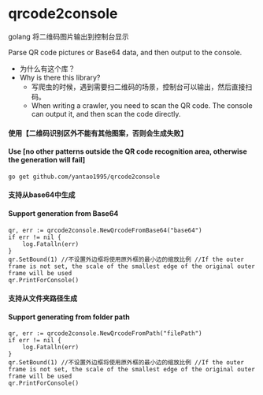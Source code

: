 # qrcode2console

golang 将二维码图片输出到控制台显示 

Parse QR code pictures or Base64 data, and then output to the console.


- 为什么有这个库？
- Why is there this library?
  - 写爬虫的时候，遇到需要扫二维码的场景，控制台可以输出，然后直接扫码。
  - When writing a crawler, you need to scan the QR code. The console can output it, and then scan the code directly.

#### 使用【二维码识别区外不能有其他图案，否则会生成失败】
#### Use [no other patterns outside the QR code recognition area, otherwise the generation will fail]

  ```
  go get github.com/yantao1995/qrcode2console 
  ```

#### 支持从base64中生成
#### Support generation from Base64


```
qr, err := qrcode2console.NewQrcodeFromBase64("base64")
if err != nil {
    log.Fatalln(err)
}
qr.SetBound(1) //不设置外边框将使用原外框的最小边的缩放比例 //If the outer frame is not set, the scale of the smallest edge of the original outer frame will be used
qr.PrintForConsole()
```

#### 支持从文件夹路径生成
#### Support generating from folder path

```
qr, err := qrcode2console.NewQrcodeFromPath("filePath")
if err != nil {
    log.Fatalln(err)
}
qr.SetBound(1) //不设置外边框将使用原外框的最小边的缩放比例 //If the outer frame is not set, the scale of the smallest edge of the original outer frame will be used
qr.PrintForConsole()
```
